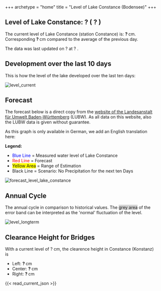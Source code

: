 +++
archetype = "home"
title = "Level of Lake Constance (Bodensee)"
+++

<h2>Level of Lake Constance: <span id=website_current_level_head> ? </span> (<span id=website_change_vs_yesterday_head> ? </span>) </h2>

The current level of Lake Constance (station Constance) is: <b><span id=website_current_level> ? </span></b> cm. Corresponding <b><span id=website_change_vs_yesterday> ? </span></b> cm compared to the average of the previous day.

The data was last updated on <span id=website_mostrecent_date> ? </span> at <span id=website_mostrecent_time> ? </span>.



## Development over the last 10 days

This is how the level of the lake developed over the last ten days:

![level_current](https://pegel-konstanz-for-website.s3.eu-central-1.amazonaws.com/graph/EN/current_EN.png)


## Forecast

The forecast below is a direct copy from the [website of the Landesanstalt für Umwelt Baden-Württemberg](https://www.hvz.baden-wuerttemberg.de/pegel.html?id=00007) (LUBW). As all data on this website, also the LUBW data is given without guarantee.

As this graph is only available in German, we add an English translation here:

**Legend:**
* <span style="color:blue">Blue Line </span> = Measured water level of Lake Constance
* <span style="color:red">Red Line</span> = Forecast
* <span style="background-color: #FFFF00">Yellow Area</span> = Range of Estimation
* Black Line = Scenario: No Precipitation for the next ten Days

![forecast_level_lake_constance](https://www.hvz.baden-wuerttemberg.de/gifs/00007-2001.GIF)



## Annual Cycle

The annual cycle in comparison to historical values. The <span style="background-color: lightgrey">grey area</span> of the error band can be interpreted as the 'normal' fluctuation of the level.

![level_longterm](https://pegel-konstanz-for-website.s3.eu-central-1.amazonaws.com/graph/EN/longterm_EN.png)



## Clearance Height for Bridges

With a current level of <span id=website_current_level_bridge> ? </span> cm, the clearence height in Constance (Konstanz) is

<ul>
  <li>Left: <b><span id=website_bridge_kn_left> ? </span></b> cm</li>
  <li>Center: <b><span id=website_bridge_kn_center> ? </span></b> cm</li>
  <li>Right: <b><span id=website_bridge_kn_right> ? </span></b> cm</li>
</ul>


{{< read_current_json >}} 